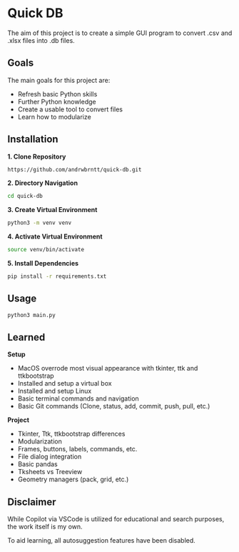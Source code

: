 # Quick DB
The aim of this project is to create a simple GUI program to convert .csv and .xlsx files into .db files.

## Goals
The main goals for this project are:
- Refresh basic Python skills
- Further Python knowledge
- Create a usable tool to convert files
- Learn how to modularize

## Installation
**1. Clone Repository**
```bash
https://github.com/andrwbrntt/quick-db.git
```

**2. Directory Navigation**
```bash
cd quick-db
```

**3. Create Virtual Environment**
```bash
python3 -m venv venv
```

**4. Activate Virtual Environment**
```bash
source venv/bin/activate
```

**5. Install Dependencies**
```bash
pip install -r requirements.txt
```

## Usage
```bash
python3 main.py
```

## Learned
**Setup**
- MacOS overrode most visual appearance with tkinter, ttk and ttkbootstrap
- Installed and setup a virtual box
- Installed and setup Linux
- Basic terminal commands and navigation
- Basic Git commands (Clone, status, add, commit, push, pull, etc.)

**Project**
- Tkinter, Ttk, ttkbootstrap differences
- Modularization
- Frames, buttons, labels, commands, etc.
- File dialog integration
- Basic pandas
- Tksheets vs Treeview
- Geometry managers (pack, grid, etc.)


## Disclaimer
While Copilot via VSCode is utilized for educational and search purposes, the work itself is my own.

To aid learning, all autosuggestion features have been disabled.
